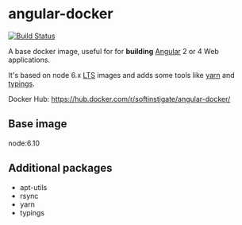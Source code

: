# angular-docker

[![Build Status](https://travis-ci.org/SoftInstigate/angular-docker.svg?branch=master)](https://travis-ci.org/SoftInstigate/angular-docker)

A base docker image, useful for for **building** [Angular](https://angular.io) 2 or 4 Web applications.

It's based on node 6.x [LTS](https://github.com/nodejs/LTS) images and adds some tools like [yarn](https://yarnpkg.com/) and [typings](https://github.com/typings/typings).

Docker Hub: https://hub.docker.com/r/softinstigate/angular-docker/

## Base image
node:6.10

## Additional packages
* apt-utils
* rsync
* yarn
* typings

